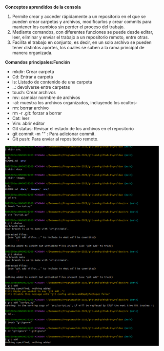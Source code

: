 **Conceptos aprendidos de la consola**
1. Permite crear y acceder rápidamente a un repositorio en el que se pueden crear carpetas y archivos, modificarlos y crear commits para mantener los cambios sin perder el proceso del trabajo.
2. Mediante comandos, con diferentes funciones se puede desde editar, leer, eliminar y enviar el trabajo a un repositorio remoto, entre otras.
3. Facilita el trabajo en conjunto, es decir, en un solo archivo se pueden tener distintos aportes, los cuales se suben a la rama principal de manera organizada.

**Comandos principales:Función**
- mkdir: Crear carpeta
- Cd: Entrar a carpeta
- ls: Listado de contenido de una carpeta
- ..: devolverse entre carpetas
- touch: Crear archivos
- mv: cambiar normbre de archivos
- -al: muestra los archivos organizados, incluyendo los ocultos- 
- rm: borrar archivo
- rm -r .git: forzar a borrar
- Cat: leer
- Vim: abrir editor 
- Git status: Revisar el estado de los archivos en el repositorio
- git commit -m ""  : Para adicionar commit.
- Git push: Para enviar al repositorio remoto.

![Captura de la consola](../images/Captura%20de%20pantalla%202025-07-24%20113405.png)